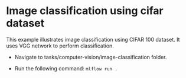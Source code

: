 # Image classification using cifar dataset

This example illustrates image classification using CIFAR 100 dataset. It uses VGG network to perform classification.

 

- Navigate to tasks/computer-vision/image-classification folder.

- Run the following command:
    `mlflow run .`
